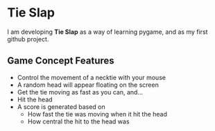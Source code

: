 # Tie Slap
I am developing **Tie Slap** as a way of learning pygame, and as my first github project.

## Game Concept Features
- Control the movement of a necktie with your mouse
- A random head will appear floating on the screen
- Get the tie moving as fast as you can, and...
- Hit the head
- A score is generated based on
  -  How fast the tie was moving when it hit the head
  -  How central the hit to the head was